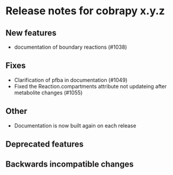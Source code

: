 # Release notes for cobrapy x.y.z

## New features

- documentation of boundary reactions (#1038)

## Fixes
- Clarification of pfba in documentation (#1049)
- Fixed the Reaction.compartments attribute not updateing after metabolite changes (#1055)

## Other

- Documentation is now built again on each release

## Deprecated features

## Backwards incompatible changes
